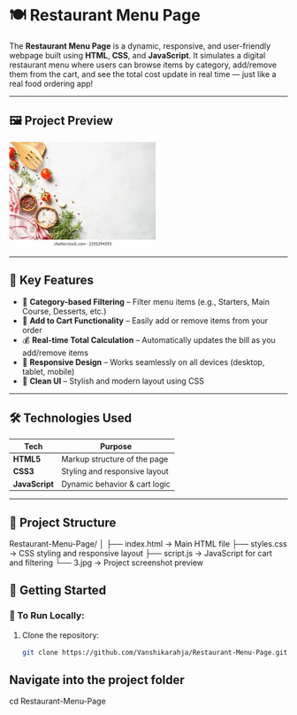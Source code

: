 # 🍽️ Restaurant Menu Page

The **Restaurant Menu Page** is a dynamic, responsive, and user-friendly webpage built using **HTML**, **CSS**, and **JavaScript**. It simulates a digital restaurant menu where users can browse items by category, add/remove them from the cart, and see the total cost update in real time — just like a real food ordering app!

---

## 🖼️ Project Preview

![Restaurant Menu Preview](https://raw.githubusercontent.com/Vanshikarahja/Restaurant-Menu-Page/main/3.jpg)

---

## 🌟 Key Features

- 🧾 **Category-based Filtering** – Filter menu items (e.g., Starters, Main Course, Desserts, etc.)
- 🛒 **Add to Cart Functionality** – Easily add or remove items from your order
- 💰 **Real-time Total Calculation** – Automatically updates the bill as you add/remove items
- 📱 **Responsive Design** – Works seamlessly on all devices (desktop, tablet, mobile)
- 🎨 **Clean UI** – Stylish and modern layout using CSS

---

## 🛠️ Technologies Used

| Tech        | Purpose                           |
|-------------|-----------------------------------|
| **HTML5**   | Markup structure of the page      |
| **CSS3**    | Styling and responsive layout     |
| **JavaScript** | Dynamic behavior & cart logic |

---

## 📁 Project Structure

Restaurant-Menu-Page/
│
├── index.html → Main HTML file
├── styles.css → CSS styling and responsive layout
├── script.js → JavaScript for cart and filtering
└── 3.jpg → Project screenshot preview



## 🚀 Getting Started

### 🔧 To Run Locally:

1. Clone the repository:
   ```bash
   git clone https://github.com/Vanshikarahja/Restaurant-Menu-Page.git

   
## Navigate  into the project folder
cd Restaurant-Menu-Page
   
   
